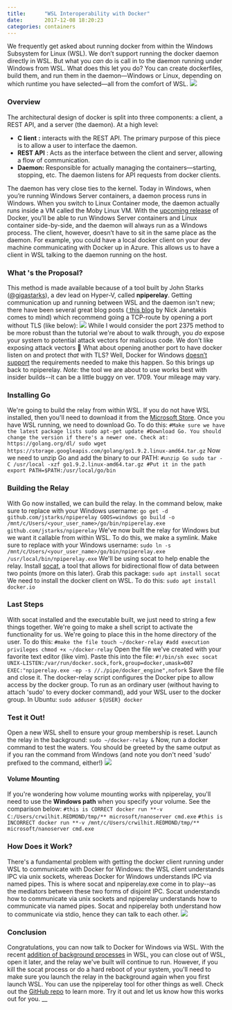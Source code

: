 ```yaml
---
title:      "WSL Interoperability with Docker"
date:       2017-12-08 18:20:23
categories: containers
---
```

We frequently get asked about running docker from within the Windows Subsystem for Linux (WSL). We don’t support running the docker daemon directly in WSL. But what you _can_ do is call in to the daemon running under Windows from WSL. What does this let you do? You can create dockerfiles, build them, and run them in the daemon—Windows or Linux, depending on which runtime you have selected—all from the comfort of WSL. [![](https://msdnshared.blob.core.windows.net/media/2017/12/npipeconf.gif)](https://msdnshared.blob.core.windows.net/media/2017/12/npipeconf.gif)

### **Overview**

The architectural design of docker is split into three components: a client, a REST API, and a server (the daemon). At a high level:

  * **C** **lient** **:** interacts with the REST API. The primary purpose of this piece is to allow a user to interface the daemon.
  * **REST API** : Acts as the interface between the client and server, allowing a flow of communication.
  * **Daemon:** Responsible for actually managing the containers—starting, stopping, etc. The daemon listens for API requests from docker clients.

The daemon has very close ties to the kernel. Today in Windows, when you’re running Windows Server containers, a daemon process runs in Windows. When you switch to Linux Container mode, the daemon actually runs inside a VM called the Moby Linux VM. With the [upcoming release](https://blog.docker.com/2017/11/docker-for-windows-17-11/) of Docker, you’ll be able to run Windows Server containers and Linux container side-by-side, and the daemon will always run as a Windows process. The client, however, doesn’t have to sit in the same place as the daemon. For example, you could have a local docker client on your dev machine communicating with Docker up in Azure. This allows us to have a client in WSL talking to the daemon running on the host.

### **What** **'s the** **Proposal?**

This method is made available because of a tool built by John Starks ([@gigastarks](https://twitter.com/gigastarks)), a dev lead on Hyper-V, called **npiperelay**. Getting communication up and running between WSL and the daemon isn't new; there have been several great blog posts ([ this blog](https://nickjanetakis.com/blog/setting-up-docker-for-windows-and-wsl-to-work-flawlessly) by Nick Janetakis comes to mind) which recommend going a TCP-route by opening a port without TLS (like below): [![](https://msdnshared.blob.core.windows.net/media/2017/11/tls.png)](https://msdnshared.blob.core.windows.net/media/2017/11/tls.png) While I would consider the port 2375 method to be more robust than the tutorial we're about to walk through, you _do_ expose your system to potential attack vectors for malicious code. We don't like exposing attack vectors 🙂 What about opening another port to have docker listen on and protect _that_ with TLS? Well, Docker for Windows [ doesn’t support](https://github.com/docker/for-win/issues/453) the requirements needed to make this happen. So this brings up back to npiperelay.  _Note:_ the tool we are about to use works best with insider builds--it can be a little buggy on ver. 1709. Your mileage may vary.

### Installing Go

We're going to build the relay from within WSL. If you do not have WSL installed, then you'll need to download it from the [Microsoft Store](https://www.microsoft.com/store/productId/9NBLGGH4MSV6). Once you have WSL running, we need to download Go. To do this: `#Make sure we have the latest package lists sudo apt-get update #Download Go. You should change the version if there's a newer one. Check at: https://golang.org/dl/ sudo wget https://storage.googleapis.com/golang/go1.9.2.linux-amd64.tar.gz` Now we need to unzip Go and add the binary to our PATH: `#unzip Go sudo tar -C /usr/local -xzf go1.9.2.linux-amd64.tar.gz #Put it in the path export PATH=$PATH:/usr/local/go/bin`

### Building the Relay

With Go now installed, we can build the relay. In the command below, make sure to replace with your Windows username: `go get -d github.com/jstarks/npiperelay GOOS=windows go build -o /mnt/c/Users/<your_user_name>/go/bin/npiperelay.exe github.com/jstarks/npiperelay` We've now built the relay for Windows but we want it callable from within WSL. To do this, we make a symlink. Make sure to replace with your Windows username: `sudo ln -s /mnt/c/Users/<your_user_name>/go/bin/npiperelay.exe /usr/local/bin/npiperelay.exe` We'll be using socat to help enable the relay. Install [socat](https://linux.die.net/man/1/socat), a tool that allows for bidirectional flow of data between two points (more on this later). Grab this package: `sudo apt install socat` We need to install the docker client on WSL. To do this: `sudo apt install docker.io`

### Last Steps

With socat installed and the executable built, we just need to string a few things together. We're going to make a shell script to activate the functionality for us. We're going to place this in the home directory of the user. To do this: `#make the file touch ~/docker-relay #add execution privileges chmod +x ~/docker-relay` Open the file we've created with your favorite text editor (like vim). Paste this into the file: `#!/bin/sh exec socat UNIX-LISTEN:/var/run/docker.sock,fork,group=docker,umask=007 EXEC:"npiperelay.exe -ep -s //./pipe/docker_engine",nofork` Save the file and close it. The docker-relay script configures the Docker pipe to allow access by the docker group. To run as an ordinary user (without having to attach 'sudo' to every docker command), add your WSL user to the docker group. In Ubuntu: `sudo adduser ${USER} docker`

### Test it Out!

Open a new WSL shell to ensure your group membership is reset. Launch the relay in the background: `sudo ~/docker-relay &` Now, run a docker command to test the waters. You should be greeted by the same output as if you ran the command from Windows (and note you don't need 'sudo' prefixed to the command, either!) [![](https://msdnshared.blob.core.windows.net/media/2017/12/npipetest.gif)](https://msdnshared.blob.core.windows.net/media/2017/12/npipetest.gif)

#### Volume Mounting

If you're wondering how volume mounting works with npiperelay, you'll need to use the **Windows path** when you specify your volume. See the comparison below: `#this is CORRECT docker run **-v C:/Users/crwilhit.REDMOND/tmp/** microsoft/nanoserver cmd.exe` `#this is INCORRECT docker run **-v /mnt/c/Users/crwilhit.REDMOND/tmp/** microsoft/nanoserver cmd.exe`

### How Does it Work?

There's a fundamental problem with getting the docker client running under WSL to communicate with Docker for Windows: the WSL client understands IPC via unix sockets, whereas Docker for Windows understands IPC via named pipes. This is where socat and npiperelay.exe come in to play--as the mediators between these two forms of disjoint IPC. Socat understands how to communicate via unix sockets and npiperelay understands how to communicate via named pipes. Socat and npiperelay both understand how to communicate via stdio, hence they can talk to each other. [![](https://msdnshared.blob.core.windows.net/media/2017/12/docker4win.png)](https://msdnshared.blob.core.windows.net/media/2017/12/docker4win.png)

### Conclusion

Congratulations, you can now talk to Docker for Windows via WSL. With the recent [addition of background processes](https://blogs.msdn.microsoft.com/commandline/2017/12/04/background-task-support-in-wsl/) in WSL, you can close out of WSL, open it later, and the relay we've built will continue to run. However, if you kill the socat process or do a hard reboot of your system, you'll need to make sure you launch the relay in the background again when you first launch WSL.  You can use the npiperelay tool for other things as well. Check out the [GitHub repo](https://github.com/jstarks/npiperelay) to learn more. Try it out and let us know how this works out for you. __
